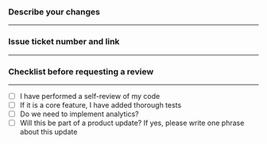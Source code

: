 ### **Describe your changes**
---

### **Issue ticket number and link**
---

### **Checklist before requesting a review**
---
- [ ] I have performed a self-review of my code
- [ ] If it is a core feature, I have added thorough tests
- [ ] Do we need to implement analytics?
- [ ] Will this be part of a product update? If yes, please write one phrase about this update
